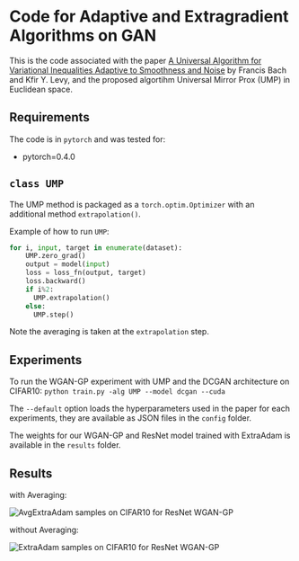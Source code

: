 # Code for Adaptive and Extragradient Algorithms on GAN

This is the code associated with the paper [A Universal Algorithm for Variational Inequalities Adaptive to Smoothness and Noise](https://arxiv.org/abs/1902.01637) by Francis Bach and Kfir Y. Levy, and the proposed algortihm Universal Mirror Prox (UMP) in Euclidean space.

## Requirements

The code is in `pytorch` and was tested for:
- pytorch=0.4.0

## `class UMP`

The UMP method is packaged as a `torch.optim.Optimizer` with an additional method `extrapolation()`. 

Example of how to run `UMP`:
```python
for i, input, target in enumerate(dataset):
    UMP.zero_grad()
    output = model(input)
    loss = loss_fn(output, target)
    loss.backward()
    if i%2:
      UMP.extrapolation()
    else:
      UMP.step()
```

Note the averaging is taken at the `extrapolation` step.

## Experiments

To run the WGAN-GP experiment with UMP and the DCGAN architecture on CIFAR10:
`python train.py -alg UMP --model dcgan --cuda`

The `--default` option loads the hyperparameters used in the paper for each experiments, they are available as JSON files in the `config` folder.

The weights for our WGAN-GP and ResNet model trained with ExtraAdam is available in the `results` folder.

## Results
with Averaging:

![AvgExtraAdam samples on CIFAR10 for ResNet WGAN-GP](results/ExtraAdam/gen_averaging/500000.png)

without Averaging:

![ExtraAdam samples on CIFAR10 for ResNet WGAN-GP](results/ExtraAdam/gen/500000.png)
